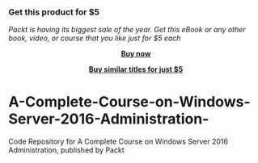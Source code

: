 
### Get this product for $5

<i>Packt is having its biggest sale of the year. Get this eBook or any other book, video, or course that you like just for $5 each</i>


<b><p align='center'>[Buy now](https://packt.link/9781838984793)</p></b>


<b><p align='center'>[Buy similar titles for just $5](https://subscription.packtpub.com/search)</p></b>


# A-Complete-Course-on-Windows-Server-2016-Administration-
Code Repository for A Complete Course on Windows Server 2016 Administration, published by Packt
